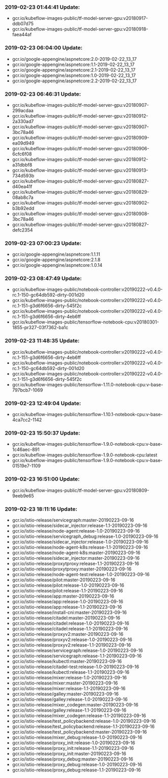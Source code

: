 ### 2019-02-23 01:44:41 Update:

- gcr.io/kubeflow-images-public/tf-model-server-gpu:v20180917-ddb07d75
- gcr.io/kubeflow-images-public/tf-model-server-gpu:v20180918-faea44af
### 2019-02-23 06:04:00 Update:

- gcr.io/google-appengine/aspnetcore:2.0-2019-02-22_13_17
- gcr.io/google-appengine/aspnetcore:1.1-2019-02-22_13_17
- gcr.io/google-appengine/aspnetcore:2.1-2019-02-22_13_17
- gcr.io/google-appengine/aspnetcore:1.0-2019-02-22_13_17
- gcr.io/google-appengine/aspnetcore:2.2-2019-02-22_13_17
### 2019-02-23 06:46:31 Update:

- gcr.io/kubeflow-images-public/tf-model-server-gpu:v20180907-299acdaa
- gcr.io/kubeflow-images-public/tf-model-server-gpu:v20180912-2a330ad7
- gcr.io/kubeflow-images-public/tf-model-server-gpu:v20180907-3bc78a46
- gcr.io/kubeflow-images-public/tf-model-server-gpu:v20180909-ea09d949
- gcr.io/kubeflow-images-public/tf-model-server-gpu:v20180906-6cfc6f08
- gcr.io/kubeflow-images-public/tf-model-server-gpu:v20180912-a31dbbf8
- gcr.io/kubeflow-images-public/tf-model-server-gpu:v20180913-734d593b
- gcr.io/kubeflow-images-public/tf-model-server-gpu:v20180827-d40ea41f
- gcr.io/kubeflow-images-public/tf-model-server-gpu:v20180829-08ab8c7a
- gcr.io/kubeflow-images-public/tf-model-server-gpu:v20180902-b3b92edd
- gcr.io/kubeflow-images-public/tf-model-server-gpu:v20180908-3bc78a46
- gcr.io/kubeflow-images-public/tf-model-server-gpu:v20180827-defc2354
### 2019-02-23 07:00:23 Update:

- gcr.io/google-appengine/aspnetcore:1.1.11
- gcr.io/google-appengine/aspnetcore:2.1.8
- gcr.io/google-appengine/aspnetcore:1.0.14
### 2019-02-23 08:47:49 Update:

- gcr.io/kubeflow-images-public/notebook-controller:v20190222-v0.4.0-rc.1-150-gc64db592-dirty-001d20
- gcr.io/kubeflow-images-public/notebook-controller:v20190222-v0.4.0-rc.1-151-g3d6f6656-dirty-545f2c
- gcr.io/kubeflow-images-public/notebook-controller:v20190222-v0.4.0-rc.1-151-g3d6f6656-dirty-4eb6ff
- gcr.io/kubeflow-images-public/tensorflow-notebook-cpu:v20180301-1855-pr327-03f7362-ba1c
### 2019-02-23 11:48:35 Update:

- gcr.io/kubeflow-images-public/notebook-controller:v20190222-v0.4.0-rc.1-151-g3d6f6656-dirty-4eb6ff
- gcr.io/kubeflow-images-public/notebook-controller:v20190222-v0.4.0-rc.1-150-gc64db592-dirty-001d20
- gcr.io/kubeflow-images-public/notebook-controller:v20190222-v0.4.0-rc.1-151-g3d6f6656-dirty-545f2c
- gcr.io/kubeflow-images-public/tensorflow-1.11.0-notebook-cpu:v-base-797bcb7-1069
### 2019-02-23 12:49:04 Update:

- gcr.io/kubeflow-images-public/tensorflow-1.10.1-notebook-cpu:v-base-4ca7cc2-1142
### 2019-02-23 15:50:37 Update:

- gcr.io/kubeflow-images-public/tensorflow-1.9.0-notebook-cpu:v-base-1c46aec-891
- gcr.io/kubeflow-images-public/tensorflow-1.9.0-notebook-cpu:latest
- gcr.io/kubeflow-images-public/tensorflow-1.9.0-notebook-cpu:v-base-01519e7-1109
### 2019-02-23 16:51:00 Update:

- gcr.io/kubeflow-images-public/tf-model-server-gpu:v20180809-9eeb9e65
### 2019-02-23 18:11:16 Update:

- gcr.io/istio-release/servicegraph:master-20190223-09-16
- gcr.io/istio-release/sidecar_injector:release-1.1-20190223-09-16
- gcr.io/istio-release/node-agent:release-1.0-20190223-09-16
- gcr.io/istio-release/servicegraph_debug:release-1.0-20190223-09-16
- gcr.io/istio-release/sidecar_injector:release-1.0-20190223-09-16
- gcr.io/istio-release/node-agent-k8s:release-1.1-20190223-09-16
- gcr.io/istio-release/node-agent-k8s:master-20190223-09-16
- gcr.io/istio-release/sidecar_injector:master-20190223-09-16
- gcr.io/istio-release/proxytproxy:release-1.1-20190223-09-16
- gcr.io/istio-release/proxytproxy:master-20190223-09-16
- gcr.io/istio-release/node-agent-test:release-1.0-20190223-09-16
- gcr.io/istio-release/pilot:master-20190223-09-16
- gcr.io/istio-release/pilot:release-1.0-20190223-09-16
- gcr.io/istio-release/pilot:release-1.1-20190223-09-16
- gcr.io/istio-release/app:master-20190223-09-16
- gcr.io/istio-release/app:release-1.0-20190223-09-16
- gcr.io/istio-release/app:release-1.1-20190223-09-16
- gcr.io/istio-release/install-cni:master-20190223-09-16
- gcr.io/istio-release/citadel:master-20190223-09-16
- gcr.io/istio-release/citadel:release-1.0-20190223-09-16
- gcr.io/istio-release/citadel:release-1.1-20190223-09-16
- gcr.io/istio-release/proxyv2:master-20190223-09-16
- gcr.io/istio-release/proxyv2:release-1.0-20190223-09-16
- gcr.io/istio-release/proxyv2:release-1.1-20190223-09-16
- gcr.io/istio-release/servicegraph:release-1.0-20190223-09-16
- gcr.io/istio-release/servicegraph:release-1.1-20190223-09-16
- gcr.io/istio-release/kubectl:master-20190223-09-16
- gcr.io/istio-release/citadel-test:release-1.0-20190223-09-16
- gcr.io/istio-release/kubectl:release-1.1-20190223-09-16
- gcr.io/istio-release/mixer:release-1.0-20190223-09-16
- gcr.io/istio-release/mixer:master-20190223-09-16
- gcr.io/istio-release/mixer:release-1.1-20190223-09-16
- gcr.io/istio-release/galley:master-20190223-09-16
- gcr.io/istio-release/galley:release-1.0-20190223-09-16
- gcr.io/istio-release/mixer_codegen:master-20190223-09-16
- gcr.io/istio-release/galley:release-1.1-20190223-09-16
- gcr.io/istio-release/mixer_codegen:release-1.1-20190223-09-16
- gcr.io/istio-release/test_policybackend:release-1.0-20190223-09-16
- gcr.io/istio-release/test_policybackend:release-1.1-20190223-09-16
- gcr.io/istio-release/test_policybackend:master-20190223-09-16
- gcr.io/istio-release/mixer_debug:release-1.0-20190223-09-16
- gcr.io/istio-release/proxy_init:release-1.0-20190223-09-16
- gcr.io/istio-release/proxy_init:release-1.1-20190223-09-16
- gcr.io/istio-release/proxy_init:master-20190223-09-16
- gcr.io/istio-release/proxy_debug:master-20190223-09-16
- gcr.io/istio-release/proxy_debug:release-1.0-20190223-09-16
- gcr.io/istio-release/proxy_debug:release-1.1-20190223-09-16
